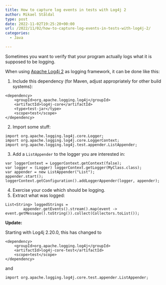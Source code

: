 ```yaml
---
title: How to capture log events in tests with Log4j 2
author: Mikael Ståldal
type: post
date: 2022-11-02T19:25:20+00:00
url: /2022/11/02/how-to-capture-log-events-in-tests-with-log4j-2/
categories:
  - Java

---
```

Sometimes you want to verify that your program actually logs what it is supposed to be logging.

When using [Apache Log4j 2][1] as logging framework, it can be done like this:

  1. Include this dependency (for Maven, adjust appropriately for other build systems): 
```
<dependency>
    <groupId>org.apache.logging.log4j</groupId>
    <artifactId>log4j-core</artifactId>
    <type>test-jar</type>
    <scope>test</scope>
</dependency>

```

  2. Import some stuff: 
```
import org.apache.logging.log4j.core.Logger;
import org.apache.logging.log4j.core.LoggerContext;
import org.apache.logging.log4j.test.appender.ListAppender;

```

  3. Add a `ListAppender` to the logger you are interested in: 
```
var loggerContext = LoggerContext.getContext(false);
var logger = (Logger) loggerContext.getLogger(MyClass.class);
var appender = new ListAppender("List");
appender.start();
loggerContext.getConfiguration().addLoggerAppender(logger, appender);

```

  4. Exercise your code which should be logging.
  5. Extract what was logged: 
```
List<String> loggedStrings = 
        appender.getEvents().stream().map(event -> event.getMessage().toString()).collect(Collectors.toList());

```

**Update:**

Starting with Log4j 2.20.0, this has changed to

```
<dependency>
    <groupId>org.apache.logging.log4j</groupId>
    <artifactId>log4j-core-test</artifactId>
    <scope>test</scope>
</dependency>

```

and

```
import org.apache.logging.log4j.core.test.appender.ListAppender;

```

 [1]: https://logging.apache.org/log4j/2.x/index.html